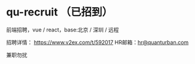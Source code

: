 # qu-recruit （已招到）
前端招聘，vue / react，base:北京 / 深圳 / 远程

招聘详情： https://www.v2ex.com/t/592017
HR邮箱：hr@quanturban.com

兼职勿扰

